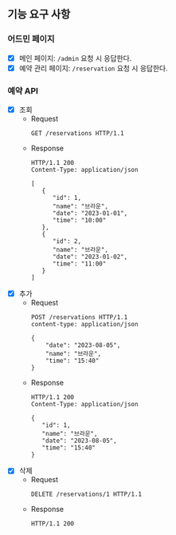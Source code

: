 ## 기능 요구 사항

### 어드민 페이지

- [x] 메인 페이지: `/admin` 요청 시 응답한다.
- [x] 예약 관리 페이지: `/reservation` 요청 시 응답한다.

### 예약 API

- [x] 조회 <br>
    - Request
      ```  
      GET /reservations HTTP/1.1
      ```
    - Response
      ```  
      HTTP/1.1 200
      Content-Type: application/json
      
      [
         {
            "id": 1,
            "name": "브라운",
            "date": "2023-01-01",
            "time": "10:00"
         },
         {
            "id": 2,
            "name": "브라운",
            "date": "2023-01-02",
            "time": "11:00"
         }
      ]
      ```
- [x] 추가
    - Request
      ``` 
      POST /reservations HTTP/1.1
      content-type: application/json
    
      {
          "date": "2023-08-05",
          "name": "브라운",
          "time": "15:40"
      }
      ```
    - Response
      ```  
      HTTP/1.1 200
      Content-Type: application/json
    
      {
         "id": 1,
         "name": "브라운",
         "date": "2023-08-05",
         "time": "15:40"
      }
      ```
- [x] 삭제
    - Request
      ``` 
      DELETE /reservations/1 HTTP/1.1
      ```
    - Response
      ```  
      HTTP/1.1 200
      ```
